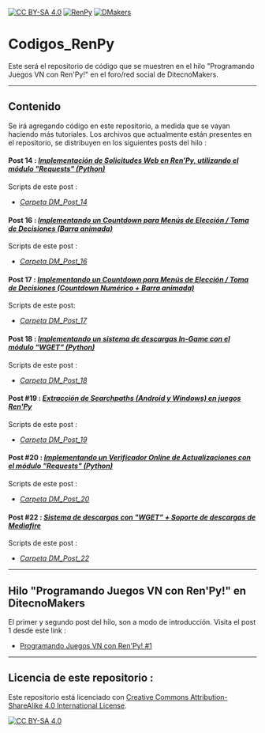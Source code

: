 [cc-by-sa]: http://creativecommons.org/licenses/by-sa/4.0/
[renpy]: https://renpy.org/
[dmakers]: https://ditecnomakers.com

[cc-by-sa-image]: https://licensebuttons.net/l/by-sa/4.0/88x31.png
[cc-by-sa-shield]: https://img.shields.io/badge/Licencia-CC--BY--SA%204.0-brightgreen
[renpy-shield]: https://img.shields.io/badge/Software-Ren'Py-red
[dmakers-shield]: https://img.shields.io/badge/Foro-DitecnoMakers-blue

[![CC BY-SA 4.0][cc-by-sa-shield]][cc-by-sa] [![RenPy][renpy-shield]][renpy] [![DMakers][dmakers-shield]][dmakers]

# Codigos_RenPy
Este será el repositorio de código que se muestren en el hilo "Programando Juegos VN con Ren'Py!" en el foro/red social de DitecnoMakers.

---

## Contenido
Se irá agregando código en este repositorio, a medida que se vayan haciendo más tutoriales.
Los archivos que actualmente están presentes en el repositorio, se distribuyen en los siguientes posts del hilo :

#### Post 14 : _[Implementación de Solicitudes Web en Ren'Py, utilizando el módulo "Requests" (Python)](https://ditecnomakers.com/programando-juegos-vn-con-renpy-14-2/)_
Scripts de este post :
* _[Carpeta DM_Post_14](https://github.com/CharlieFuu69/Codigos_RenPy/tree/master/DM_Post_14)_

#### Post 16 : _[Implementando un Countdown para Menús de Elección / Toma de Decisiones (Barra animada)](https://ditecnomakers.com/programando-juegos-vn-con-renpy-16/)_
Scripts de este post :
* _[Carpeta DM_Post_16](https://github.com/CharlieFuu69/Codigos_RenPy/tree/master/DM_Post_16)_

#### Post 17 : _[Implementando un Countdown para Menús de Elección / Toma de Decisiones (Countdown Numérico + Barra animada)](https://ditecnomakers.com/programando-juegos-vn-con-renpy-17-2/)_
Scripts de este post:
* _[Carpeta DM_Post_17](https://github.com/CharlieFuu69/Codigos_RenPy/tree/master/DM_Post_17)_

#### Post 18 : _[Implementando un sistema de descargas In-Game con el módulo "WGET" (Python)](https://ditecnomakers.com/programando-juegos-vn-con-renpy-18/)_
Scripts de este post :
* _[Carpeta DM_Post_18](https://github.com/CharlieFuu69/Codigos_RenPy/tree/master/DM_Post_18)_

#### Post #19 : _[Extracción de Searchpaths (Android y Windows) en juegos Ren'Py](https://ditecnomakers.com/programando-juegos-vn-con-renpy-19/)_
Scripts de este post :
* _[Carpeta DM_Post_19](https://github.com/CharlieFuu69/Codigos_RenPy/tree/master/DM_Post_19)_

#### Post #20 : _[Implementando un Verificador Online de Actualizaciones con el módulo "Requests" (Python)](https://ditecnomakers.com/programando-juegos-vn-con-renpy-20/)_
Scripts de este post :
* _[Carpeta DM_Post_20](https://github.com/CharlieFuu69/Codigos_RenPy/tree/master/DM_Post_20)_

#### Post #22 : _[Sistema de descargas con "WGET" + Soporte de descargas de Mediafire](https://ditecnomakers.com/programando-juegos-vn-con-renpy-22/)_
Scripts de este post :
* _[Carpeta DM_Post_22](https://github.com/CharlieFuu69/Codigos_RenPy/tree/master/DM_Post_22)_

---

## Hilo "Programando Juegos VN con Ren'Py!" en DitecnoMakers
El primer y segundo post del hilo, son a modo de introducción. Visita el post 1 desde este link :

* [Programando Juegos VN con Ren'Py! #1](https://ditecnomakers.com/programa-juegos-vn-con-renpy-1-que-es-renpy-a-que-tipo-de-juegos-esta-orientado-este-motor/)

---

## Licencia de este repositorio :

Este repositorio está licenciado con
[Creative Commons Attribution-ShareAlike 4.0 International License][cc-by-sa].

[![CC BY-SA 4.0][cc-by-sa-shield]][cc-by-sa]
